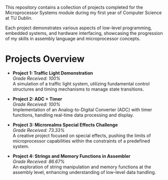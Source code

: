 This repository contains a collection of projects completed for the Microprocessor Systems module during my first year of Computer Science at TU Dublin. 

Each project demonstrates various aspects of low-level programming, embedded systems, and hardware interfacing, showcasing the progression of my skills in assembly language and microprocessor concepts.

# Projects Overview

- **Project 1: Traffic Light Demonstration**  
  *Grade Received: 100%*  
  A simulation of a traffic light system, utilizing fundamental control structures and timing mechanisms to manage state transitions.

- **Project 2: ADC + Timer**  
  *Grade Received: 100%*  
  Implementation of an Analog-to-Digital Converter (ADC) with timer functions, handling real-time data processing and display.

- **Project 3: Microrealms Special Effects Challenge**  
  *Grade Received: 73.33%*  
  A creative project focused on special effects, pushing the limits of microprocessor capabilities within the constraints of a predefined system.

- **Project 4: Strings and Memory Functions in Assembler**  
  *Grade Received: 86.67%*  
  An exploration of string manipulation and memory functions at the assembly level, enhancing understanding of low-level data handling.